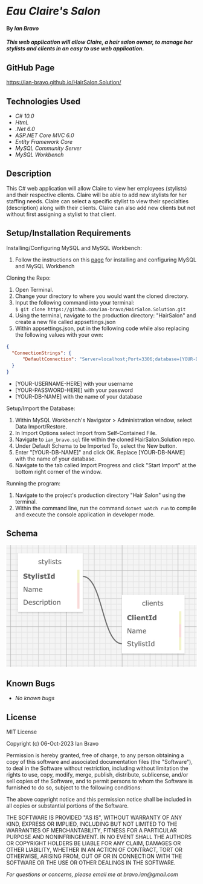 
# _Eau Claire's Salon_

#### By _**Ian Bravo**_

#### _This web application will allow Claire, a hair salon owner, to manage her stylists and clients in an easy to use web application._

## GitHub Page ##

https://ian-bravo.github.io/HairSalon.Solution/


## Technologies Used

* _C# 10.0_
* _HtmL_
* _.Net 6.0_
* _ASP.NET Core MVC 6.0_
* _Entity Framework Core_
* _MySQL Community Server_
* _MySQL Workbench_


## Description

This C# web application will allow Claire to view her employees (stylists) and their respective clients. Claire will be able to add new stylists for her staffing needs. Claire can select a specific stylist to view their specialties (description) along with their clients. Claire can also add new clients but not without first assigning a stylist to that client. 

## Setup/Installation Requirements

Installing/Configuring MySQL and MySQL Workbench:

1. Follow the instructions on this <a href="https://www.learnhowtoprogram.com/c-and-net/getting-started-with-c/installing-and-configuring-mysql">page</a> for installing and configuring MySQL and MySQL Workbench

Cloning the Repo:
1. Open Terminal.
2. Change your directory to where you would want the cloned directory.
3. Input the following command into your terminal:  
 `$ git clone https://github.com/ian-bravo/HairSalon.Solution.git`
4. Using the terminal, navigate to the production directory: "HairSalon" and create a new file called appsettings.json
5. Within appsettings.json, put in the following code while also replacing the following values with your own:
```json
{
  "ConnectionStrings": {
      "DefaultConnection": "Server=localhost;Port=3306;database=[YOUR-DB-NAME];uid=[YOUR-USERNAME-HERE];pwd=[YOUR-PASSWORD-HERE];"
  }
}
```
* [YOUR-USERNAME-HERE] with your username
* [YOUR-PASSWORD-HERE] with your password
* [YOUR-DB-NAME] with the name of your database

Setup/Import the Database:
1. Within MySQL Workbench's Navigator > Administration window, select Data Import/Restore.
2. In Import Options select Import from Self-Contained File.
3. Navigate to `ian_bravo.sql` file within the cloned HairSalon.Solution repo. 
4. Under Default Schema to be Imported To, select the New button.
5. Enter "[YOUR-DB-NAME]" and click OK. Replace [YOUR-DB-NAME] with the name of your database.
6. Navigate to the tab called Import Progress and click "Start Import" at the bottom right corner of the window.

Running the program:
1. Navigate to the project's production directory "Hair Salon" using the terminal.
2. Within the command line, run the command `dotnet watch run` to compile and execute the console application in developer mode.

## Schema

<img src="HairSalon_Schema.png" alt="schema">

## Known Bugs

* _No known bugs_


## License

MIT License  

Copyright (c) 06-Oct-2023 Ian Bravo  

Permission is hereby granted, free of charge, to any person obtaining a copy of this software and associated documentation files (the "Software"), to deal in the Software without restriction, including without limitation the rights to use, copy, modify, merge, publish, distribute, sublicense, and/or sell copies of the Software, and to permit persons to whom the Software is furnished to do so, subject to the following conditions:  

The above copyright notice and this permission notice shall be included in all copies or substantial portions of the Software.  

THE SOFTWARE IS PROVIDED "AS IS", WITHOUT WARRANTY OF ANY KIND, EXPRESS OR IMPLIED, INCLUDING BUT NOT LIMITED TO THE WARRANTIES OF MERCHANTABILITY, FITNESS FOR A PARTICULAR PURPOSE AND NONINFRINGEMENT. IN NO EVENT SHALL THE AUTHORS OR COPYRIGHT HOLDERS BE LIABLE FOR ANY CLAIM, DAMAGES OR OTHER LIABILITY, WHETHER IN AN ACTION OF CONTRACT, TORT OR OTHERWISE, ARISING FROM, OUT OF OR IN CONNECTION WITH THE SOFTWARE OR THE USE OR OTHER DEALINGS IN THE SOFTWARE.



_For questions or concerns, please email me at bravo.ian@gmail.com_

